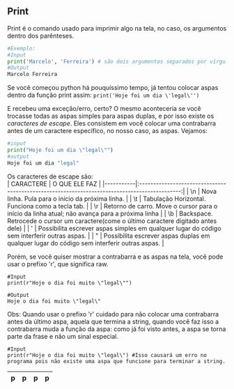 ## Print
Print é o comando usado para imprimir algo na tela, no caso, os argumentos dentro dos parênteses.

```py
#Exemplo:
#Input
print('Marcelo', 'Ferreira') # são dois argumentos separados por vírgula e que serão imprimidos separados por um espaço.
#Output
Marcelo Ferreira
```

Se você começou python há pouquíssimo tempo, já tentou colocar aspas dentro da função print assim: 
`print('Hoje foi um dia \'legal\'')`

E recebeu uma exceção/erro, certo? O mesmo aconteceria se você trocasse todas as aspas simples para aspas duplas, e por isso existe os *caracteres de escape*. Eles consistem em você colocar uma contrabarra antes de um caractere específico, no nosso caso, as aspas. Vejamos:
```py
#input
print("Hoje foi um dia \"legal\"") 
#output
Hoje foi um dia "legal"
```

 
Os caracteres de escape são:  
| CARACTERE |                                         O QUE ELE FAZ                                         |
|-----------|:---------------------------------------------------------------------------------------------:|
| \n        | Nova linha. Pula para o início da próxima linha.                                              |
| \t        | Tabulação Horizontal. Funciona como a tecla tab.                                              |
| \r        | Retorno de carro. Move o cursor para o início da linha atual; não avança para a próxima linha |
| \b        | Backspace. Retrocede o cursor um caractere(come o último caractere digitado antes dele)       |
| \'        | Possibilita escrever aspas simples em qualquer lugar do código sem interferir outras aspas.   |
| \"        | Possibilita escrever aspas duplas em qualquer lugar do código sem interferir outras aspas.    |


Porém, se você quiser mostrar a contrabarra e as aspas na tela, você pode usar o prefixo 'r', que significa raw.
```
#Input
print(r"Hoje o dia foi muito \"legal\"")

#Output
Hoje o dia foi muito \"legal\"
```

Obs: Quando usar o prefixo 'r' cuidado para não colocar uma contrabarra antes da último aspa, aquela que termina a string, quando você faz isso a contrabarra muda a função da aspa: como já foi visto antes, a aspa se torna parte da frase e não um sinal especial.

```
#Input
print(r"Hoje o dia foi muito \"legal\") #Isso causará um erro no programa pois não existe uma aspa que funcione para terminar a string.
```


|p|p|p|p|
| - | - | - | - |

